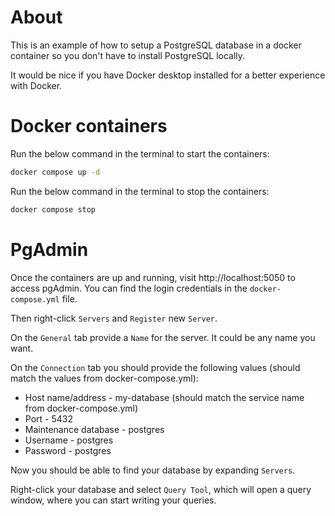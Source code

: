 # About

This is an example of how to setup a PostgreSQL database in a docker container so you don't have to install PostgreSQL locally.

It would be nice if you have Docker desktop installed for a better experience with Docker.

# Docker containers

Run the below command in the terminal to start the containers:

```bash
docker compose up -d
```

Run the below command in the terminal to stop the containers:

```bash
docker compose stop
```

# PgAdmin

Once the containers are up and running, visit http://localhost:5050 to access pgAdmin. You can find the login credentials in the `docker-compose.yml` file.

Then right-click `Servers` and `Register` new `Server`.

On the `General` tab provide a `Name` for the server. It could be any name you want.

On the `Connection` tab you should provide the following values (should match the values from docker-compose.yml):

- Host name/address - my-database (should match the service name from docker-compose.yml)
- Port - 5432
- Maintenance database - postgres
- Username - postgres
- Password - postgres

Now you should be able to find your database by expanding `Servers`.

Right-click your database and select `Query Tool`, which will open a query window, where you can start writing your queries.
